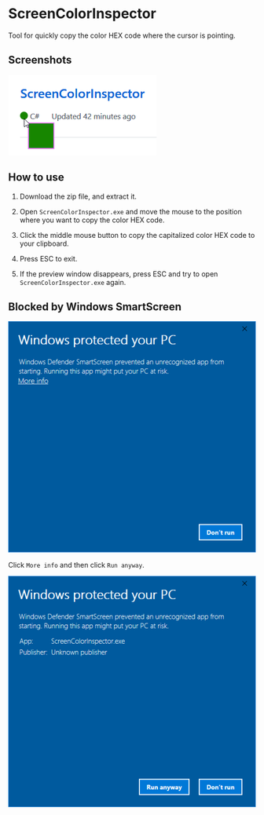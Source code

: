 # ScreenColorInspector

Tool for quickly copy the color HEX code where the cursor is pointing.

## Screenshots

![preview](/docs/images/preview.png)

## How to use

1. Download the zip file, and extract it.

2. Open `ScreenColorInspector.exe` and move the mouse to the position where you want to copy the color HEX code.

3. Click the middle mouse button to copy the capitalized color HEX code to your clipboard.

4. Press ESC to exit.

5. If the preview window disappears, press ESC and try to open `ScreenColorInspector.exe` again.

## Blocked by Windows SmartScreen

![blocked](/docs/images/blocked.png)

Click `More info` and then click `Run anyway`.

![run-anyway](/docs/images/run-anyway.png)